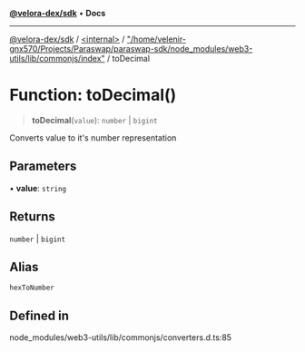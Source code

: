 [**@velora-dex/sdk**](../../../../README.md) • **Docs**

***

[@velora-dex/sdk](../../../../globals.md) / [\<internal\>](../../../README.md) / ["/home/velenir-gnx570/Projects/Paraswap/paraswap-sdk/node\_modules/web3-utils/lib/commonjs/index"](../README.md) / toDecimal

# Function: toDecimal()

> **toDecimal**(`value`): `number` \| `bigint`

Converts value to it's number representation

## Parameters

• **value**: `string`

## Returns

`number` \| `bigint`

## Alias

`hexToNumber`

## Defined in

node\_modules/web3-utils/lib/commonjs/converters.d.ts:85
